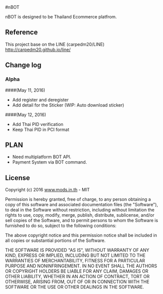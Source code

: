#nBOT

nBOT is designed to be Thailand Ecommerce platfrom.


## Reference

This project base on the LINE (carpedm20/LINE) http://carpedm20.github.io/line/

## Change log

### Alpha 
####(May 11, 2016)
- Add register and deregister
- Add detail for the Sticker (WIP: Auto download sticker)

####(May 12, 2016)
- Add Thai PID verification
- Keep Thai PID in PCI format

## PLAN
- Need multiplatform BOT API.
- Payment System via BOT command.


## License

Copyright (c) 2016 www.mods.in.th - MIT

Permission is hereby granted, free of charge, to any person obtaining a copy of this software and associated documentation files (the "Software"), to deal in the Software without restriction, including without limitation the rights to use, copy, modify, merge, publish, distribute, sublicense, and/or sell copies of the Software, and to permit persons to whom the Software is furnished to do so, subject to the following conditions:

The above copyright notice and this permission notice shall be included in all copies or substantial portions of the Software.

THE SOFTWARE IS PROVIDED "AS IS", WITHOUT WARRANTY OF ANY KIND, EXPRESS OR IMPLIED, INCLUDING BUT NOT LIMITED TO THE WARRANTIES OF MERCHANTABILITY, FITNESS FOR A PARTICULAR PURPOSE AND NONINFRINGEMENT. IN NO EVENT SHALL THE AUTHORS OR COPYRIGHT HOLDERS BE LIABLE FOR ANY CLAIM, DAMAGES OR OTHER LIABILITY, WHETHER IN AN ACTION OF CONTRACT, TORT OR OTHERWISE, ARISING FROM, OUT OF OR IN CONNECTION WITH THE SOFTWARE OR THE USE OR OTHER DEALINGS IN THE SOFTWARE.
